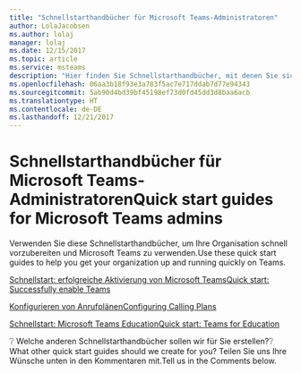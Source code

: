 ```yaml
---
title: "Schnellstarthandbücher für Microsoft Teams-Administratoren"
author: LolaJacobsen
ms.author: lolaj
manager: lolaj
ms.date: 12/15/2017
ms.topic: article
ms.service: msteams
description: "Hier finden Sie Schnellstarthandbücher, mit denen Sie sich vorbereiten und Microsoft Teams verwenden können."
ms.openlocfilehash: 06aa3b18f93e3a783f5ac7e717ddab7d77e94343
ms.sourcegitcommit: 5ab90d4bd39bf45198ef73d0fd45dd3d8baa6acb
ms.translationtype: HT
ms.contentlocale: de-DE
ms.lasthandoff: 12/21/2017
---
```

<a name="quick-start-guides-for-microsoft-teams-admins"></a><span data-ttu-id="0d7fd-103">Schnellstarthandbücher für Microsoft Teams-Administratoren</span><span class="sxs-lookup"><span data-stu-id="0d7fd-103">Quick start guides for Microsoft Teams admins</span></span>
=====================================

<span data-ttu-id="0d7fd-104">Verwenden Sie diese Schnellstarthandbücher, um Ihre Organisation schnell vorzubereiten und Microsoft Teams zu verwenden.</span><span class="sxs-lookup"><span data-stu-id="0d7fd-104">Use these quick start guides to help you get your organization up and running quickly on Teams.</span></span> 

[<span data-ttu-id="0d7fd-105">Schnellstart: erfolgreiche Aktivierung von Microsoft Teams</span><span class="sxs-lookup"><span data-stu-id="0d7fd-105">Quick start: Successfully enable Teams</span></span>](quick-start-enable-Teams.md)

[<span data-ttu-id="0d7fd-106">Konfigurieren von Anrufplänen</span><span class="sxs-lookup"><span data-stu-id="0d7fd-106">Configuring Calling Plans</span></span>](configuring-teams-calling-quickstartguide.md)

[<span data-ttu-id="0d7fd-107">Schnellstart: Microsoft Teams Education</span><span class="sxs-lookup"><span data-stu-id="0d7fd-107">Quick start: Teams for Education</span></span>](teams-quick-start-edu.yml)

<span data-ttu-id="0d7fd-108">:grey_question: Welche anderen Schnellstarthandbücher sollen wir für Sie erstellen?</span><span class="sxs-lookup"><span data-stu-id="0d7fd-108">:grey_question: What other quick start guides should we create for you?</span></span> <span data-ttu-id="0d7fd-109">Teilen Sie uns Ihre Wünsche unten in den Kommentaren mit.</span><span class="sxs-lookup"><span data-stu-id="0d7fd-109">Tell us in the Comments below.</span></span>